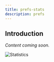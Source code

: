 ```yaml
---
title: prefs-stats
description: prefs
---
```


## Introduction
 *Content coming soon.*

![Statistics](..\img\pref-statistics.png)
